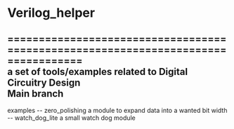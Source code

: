 # Verilog_helper
==================================================================================  
a set of tools/examples related to Digital Circuitry Design  
Main branch
----------------------------------------------------------------------------------
examples
    --  zero_polishing
        a module to expand data into a wanted bit width
    --  watch_dog_lite
        a small watch dog module
        
